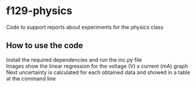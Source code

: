 # f129-physics
Code to support reports about experiments for the physics class

## How to use the code
Install the required dependencies and run the inc.py file  
Images show the linear regression for the voltage (V) x current (mA) graph  
Next uncertainty is calculated for each obtained data and showed in a table at the command line
